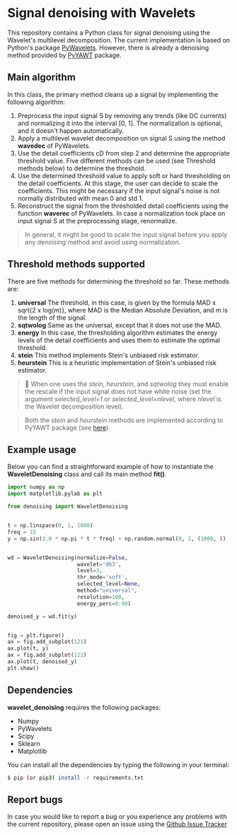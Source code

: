 # Signal denoising with Wavelets

This repository contains a Python class for signal denoising using the Wavelet's
multilevel decomposition. The current implementation is based on Python's 
package [PyWavelets](https://pywavelets.readthedocs.io/en/latest/). However,
there is already a denoising method provided by [PyYAWT](https://pyyawt.readthedocs.io/)
package.


## Main algorithm

In this class, the primary method cleans up a signal by implementing the following
algorithm:
  1. Preprocess the input signal S by removing any trends (like DC currents) 
  and normalizing it into the interval [0, 1]. The normalization is optional,
  and it doesn't happen automatically.
  2. Apply a multilevel wavelet decomposition on signal S using the method
  **wavedec** of PyWavelets.
  3. Use the detail coefficients cD from step 2 and determine the appropriate
  threshold value. Five different methods can be used (see Threshold methods below)
  to determine the threshold.
  4. Use the determined threshold value to apply soft or hard thresholding on
  the detail coefficients. At this stage, the user can decide to scale the
  coefficients. This might be necessary if the input signal's noise is not
  normally distributed with mean 0 and std 1.
  5. Reconstruct the signal from the thresholded detail coefficients using the
  function **waverec** of PyWavelets. In case a normalization took place on input
  signal S at the preprocessing stage, renormalize.


> In general, it might be good to scale the input signal before you apply any
denoising method and avoid using normalization.


## Threshold methods supported

There are five methods for determining the threshold so far. These methods are:
  1. **universal** The threshold, in this case, is given by the formula MAD x sqrt{2 x log(m)},
   where MAD is the Median Absolute Deviation, and m is the length of the signal.
  2. **sqtwolog** Same as the universal, except that it does not use the MAD.
  3. **energy** In this case, the thresholding algorithm estimates the energy levels
   of the detail coefficients and uses them to estimate the optimal threshold.
  4. **stein** This method implements Stein's unbiased risk estimator.
  5. **heurstein** This is a heuristic implementation of Stein's unbiased risk estimator.

> :rotating_light: When one uses the *stein*, *heurstein*, and *sqtwolog* they must
enable the rescale if the input signal does not have white noise (set the 
argument *selected_level=1* or *selected_level=nlevel*, where *nlevel* is the
Wavelet decomposition level).

> Both the *stein* and *heurstein* methods are implemented according to 
PyYAWT package (see [here](https://pyyawt.readthedocs.io/pyyawt.html#module-pyyawt.denoising)).


## Example usage

Below you can find a straightforward example of how to instantiate the 
**WaveletDenoising** class and call its main method **fit()**.

```python
import numpy as np
import matplotlib.pylab as plt

from denoising import WaveletDenoising


t = np.linspace(0, 1, 1000)
freq = 15
y = np.sin(2.0 * np.pi * t * freq) + np.random.normal(0, 1, (1000, ))


wd = WaveletDenoising(normalize=False,
                      wavelet='db3',
                      level=3,
                      thr_mode='soft',
                      selected_level=None,
                      method="universal",
                      resolution=100,
                      energy_perc=0.90)

denoised_y = wd.fit(y)


fig = plt.figure()
ax = fig.add_subplot(121)
ax.plot(t, y)
ax = fig.add_subplot(122)
ax.plot(t, denoised_y)
plt.show()
```


## Dependencies

**wavelet_denoising** requires the following packages:
  * Numpy
  * PyWavelets
  * Scipy
  * Sklearn
  * Matplotlib

You can install all the dependencies by typing the following in your terminal:
```bash
$ pip (or pip3) install -r requirements.txt
```

## Report bugs

In case you would like to report a bug or you experience any problems with the
current repository, please open an issue using the [Github Issue Tracker](https://github.com/gdetor/wavelet_denoising/issues)

